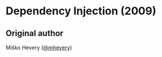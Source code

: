 # Dependency Injection (2009)


## Original author

Miško Hevery ([@mhevery](https://github.com/mhevery))
